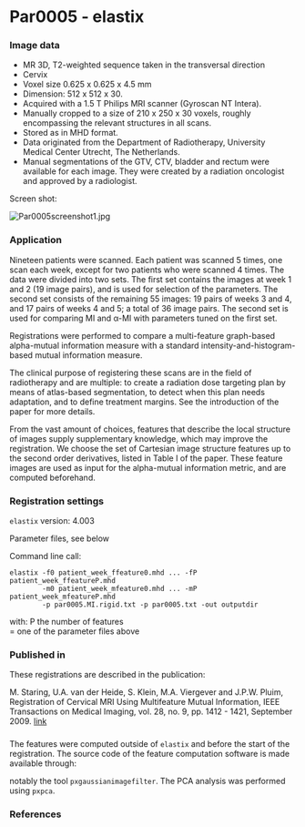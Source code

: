 # Par0005 - elastix

###  Image data

* MR 3D, T2-weighted sequence taken in the transversal direction
* Cervix
* Voxel size 0.625 x 0.625 x 4.5 mm
* Dimension: 512 x 512 x 30.
* Acquired with a 1.5 T Philips MRI scanner (Gyroscan NT Intera).
* Manually cropped to a size of 210 x 250 x 30 voxels, roughly encompassing the relevant structures in all scans.
* Stored as in MHD format.
* Data originated from the Department of Radiotherapy, University Medical Center Utrecht, The Netherlands.
* Manual segmentations of the GTV, CTV, bladder and rectum were available for each image. They were created by a radiation oncologist and approved by a radiologist.

Screen shot:

![Par0005screenshot1.jpg][1]

###  Application

Nineteen patients were scanned. Each patient was scanned 5 times, one scan each week, except for two patients who were scanned 4 times. The data were divided into two sets. The first set contains the images at week 1 and 2 (19 image pairs), and is used for selection of the parameters. The second set consists of the remaining 55 images: 19 pairs of weeks 3 and 4, and 17 pairs of weeks 4 and 5; a total of 36 image pairs. The second set is used for comparing MI and α-MI with parameters tuned on the first set.

Registrations were performed to compare a multi-feature graph-based alpha-mutual information measure with a standard intensity-and-histogram-based mutual information measure.

The clinical purpose of registering these scans are in the field of radiotherapy and are multiple: to create a radiation dose targeting plan by means of atlas-based segmentation, to detect when this plan needs adaptation, and to define treatment margins. See the introduction of the paper for more details.

From the vast amount of choices, features that describe the local structure of images supply supplementary knowledge, which may improve the registration. We choose the set of Cartesian image structure features up to the second order derivatives, listed in Table I of the paper. These feature images are used as input for the alpha-mutual information metric, and are computed beforehand.

###  Registration settings

`elastix` version: 4.003

Parameter files, see below

Command line call:


    elastix -f0 patient_week_ffeature0.mhd ... -fP patient_week_ffeatureP.mhd
            -m0 patient_week_mfeature0.mhd ... -mP patient_week_mfeatureP.mhd
            -p par0005.MI.rigid.txt -p par0005.txt -out outputdir


with: P the number of features  
 = one of the parameter files above

###  Published in

These registrations are described in the publication:

M. Staring, U.A. van der Heide, S. Klein, M.A. Viergever and J.P.W. Pluim, Registration of Cervical MRI Using Multifeature Mutual Information, IEEE Transactions on Medical Imaging, vol. 28, no. 9, pp. 1412 - 1421, September 2009. [link][2]

###

The features were computed outside of `elastix` and before the start of the registration. The source code of the feature computation software is made available through:





notably the tool `pxgaussianimagefilter`. The PCA analysis was performed using `pxpca`.

###  References

[1]: http://elastix.bigr.nl/wiki/images/thumb/1/18/Par0005screenshot1.jpg/400px-Par0005screenshot1.jpg
[2]: http://elastix.isi.uu.nl/marius/publications/2009_j_TMI_b.html

